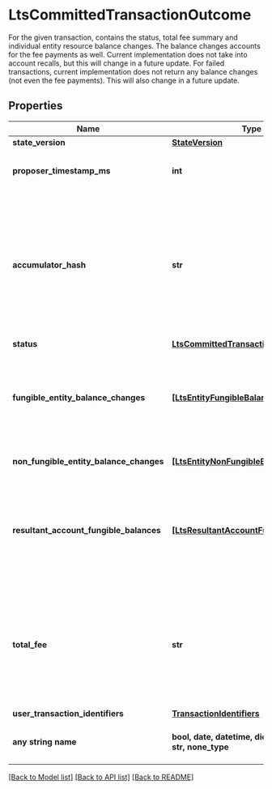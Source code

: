 # LtsCommittedTransactionOutcome

For the given transaction, contains the status, total fee summary and individual entity resource balance changes. The balance changes accounts for the fee payments as well. Current implementation does not take into account recalls, but this will change in a future update. For failed transactions, current implementation does not return any balance changes (not even the fee payments). This will also change in a future update. 

## Properties
Name | Type | Description | Notes
------------ | ------------- | ------------- | -------------
**state_version** | [**StateVersion**](StateVersion.md) |  | 
**proposer_timestamp_ms** | **int** | An integer between &#x60;0&#x60; and &#x60;10^14&#x60;, marking the proposer timestamp in ms. | 
**accumulator_hash** | **str** | The hex-encoded transaction accumulator hash. This hash captures the order of all transactions on ledger. This hash is &#x60;ACC_{N+1} &#x3D; combine(ACC_N, LEDGER_HASH_{N}))&#x60; (where &#x60;combine()&#x60; is an arbitrary deterministic function we use).  | 
**status** | [**LtsCommittedTransactionStatus**](LtsCommittedTransactionStatus.md) |  | 
**fungible_entity_balance_changes** | [**[LtsEntityFungibleBalanceChanges]**](LtsEntityFungibleBalanceChanges.md) | A list of all fungible balance updates which occurred in this transaction, aggregated by the global entity (such as account) which owns the vaults which were updated.  | 
**non_fungible_entity_balance_changes** | [**[LtsEntityNonFungibleBalanceChanges]**](LtsEntityNonFungibleBalanceChanges.md) | Non fungible changes per entity and resource  | 
**resultant_account_fungible_balances** | [**[LtsResultantAccountFungibleBalances]**](LtsResultantAccountFungibleBalances.md) | A list of the resultant fungible account balances for any balances which changed in this transaction. Only balances for accounts are returned, not any other kind of entity.  | 
**total_fee** | **str** | The string-encoded decimal representing the total amount of XRD payed as fee (execution, validator tip and royalties). A decimal is formed of some signed integer &#x60;m&#x60; of attos (&#x60;10^(-18)&#x60;) units, where &#x60;-2^(192 - 1) &lt;&#x3D; m &lt; 2^(192 - 1)&#x60;.  | 
**user_transaction_identifiers** | [**TransactionIdentifiers**](TransactionIdentifiers.md) |  | [optional] 
**any string name** | **bool, date, datetime, dict, float, int, list, str, none_type** | any string name can be used but the value must be the correct type | [optional]

[[Back to Model list]](../README.md#documentation-for-models) [[Back to API list]](../README.md#documentation-for-api-endpoints) [[Back to README]](../README.md)


